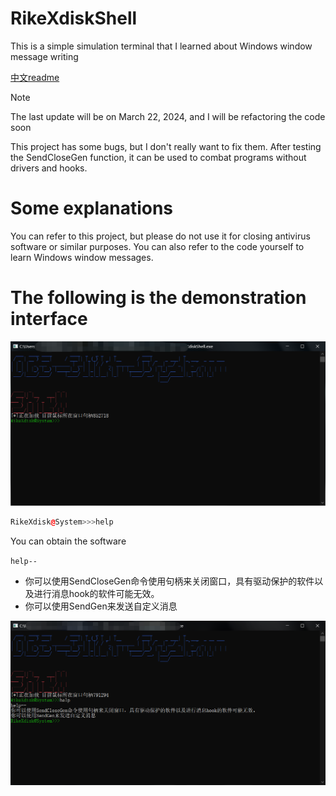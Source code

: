 # RikeXdiskShell
This is a simple simulation terminal that I learned about Windows window message writing

[中文readme](https://github.com/WhiteFoxLinux/RikeXdiskShell/blob/main/README-cn.md)

> [!NOTE]  
> The last update will be on March 22, 2024, and I will be refactoring the code soon

This project has some bugs, but I don't really want to fix them. After testing the SendCloseGen function, it can be used to combat programs without drivers and hooks.

# Some explanations
You can refer to this project, but please do not use it for closing antivirus software or similar purposes. You can also refer to the code yourself to learn Windows window messages.

# The following is the demonstration interface
![image](https://github.com/WhiteFoxLinux/RikeXdiskShell/blob/main/Resources%20you%20don't%20need./1.png)
```cpp
RikeXdisk@System>>>help
```

You can obtain the software

`help--`
* 你可以使用SendCloseGen命令使用句柄来关闭窗口，具有驱动保护的软件以及进行消息hook的软件可能无效。
* 你可以使用SendGen来发送自定义消息

![image](https://github.com/WhiteFoxLinux/RikeXdiskShell/blob/main/Resources%20you%20don't%20need./2.png)
